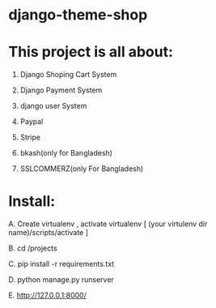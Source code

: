 # django-theme-shop

# This project is all about: 

1. Django Shoping Cart System

2. Django Payment System

3. django user System

4. Paypal

5. Stripe

6. bkash(only for Bangladesh)

7. SSLCOMMERZ(only For Bangladesh)


# Install:

A. Create virtualenv , activate virtualenv [ (your virtulenv dir name)/scripts/activate ]

B. cd /projects

C. pip install -r requirements.txt

D. python manage.py runserver

E. http://127.0.0.1:8000/

